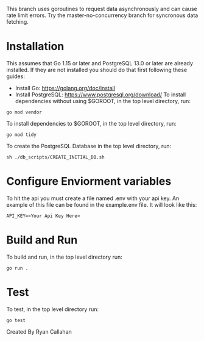 This branch uses goroutines to request data asynchronously and can cause rate limit errors. Try the master-no-concurrency branch for syncronous data fetching. 

# Installation 
This assumes that Go 1.15 or later and PostgreSQL 13.0 or later are already installed. If they are not installed you should do that first following these guides:
- Install Go: https://golang.org/doc/install
- Install PostgreSQL: https://www.postgresql.org/download/
To install dependencies without using $GOROOT, in the top level directory, run:
```
go mod vendor
```
To install dependencies to $GOROOT, in the top level directory, run:
```
go mod tidy
```
To create the PostgreSQL Database in the top level directory, run:
```
sh ./db_scripts/CREATE_INITIAL_DB.sh
```

# Configure Enviorment variables
To hit the api you must create a file named .env with your api key. An example of this file can be found in the example.env file. It will look like this:
```
API_KEY=<Your Api Key Here>
```

# Build and Run
To build and run, in the top level directory run:
```
go run .
```
# Test
To test, in the top level directory run:
```
go test
```

Created By Ryan Callahan
